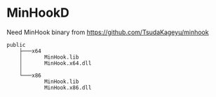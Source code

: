 # MinHookD
Need MinHook binary from https://github.com/TsudaKageyu/minhook
```
public
    ├───x64
    │       MinHook.lib
    │       MinHook.x64.dll
    │
    └───x86
            MinHook.lib
            MinHook.x86.dll
```
